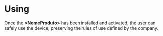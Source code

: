 # Using

Once the **\<NomeProduto>** has been installed and activated, the user can safely use the device, preserving the rules of use defined by the company.
